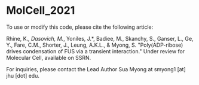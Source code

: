 # MolCell_2021

To use or modify this code, please cite the following article:

Rhine, K.*, Dasovich, M.*, Yoniles, J.*, Badiee, M., Skanchy, S., Ganser, L., Ge, Y., Fare, C.M., Shorter, J., Leung, A.K.L., & Myong, S. "Poly(ADP-ribose) drives condensation of FUS via a transient interaction." Under review for Molecular Cell, available on SSRN.

For inquiries, please contact the Lead Author Sua Myong at smyong1 [at] jhu [dot] edu.
